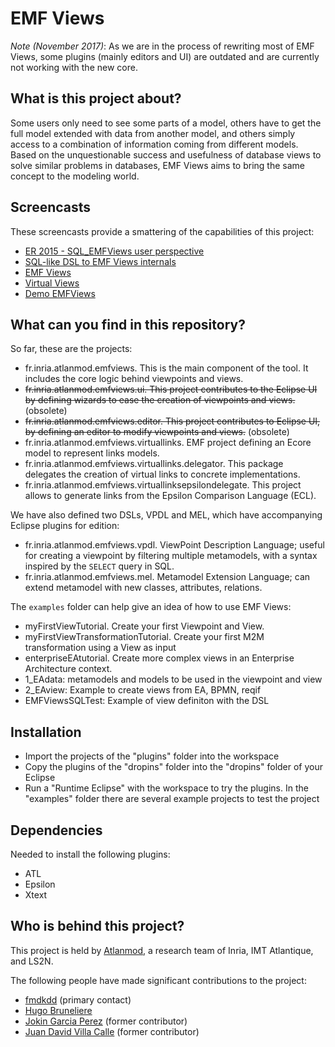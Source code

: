 EMF Views
=========

*Note (November 2017)*: As we are in the process of rewriting most of EMF Views,
some plugins (mainly editors and UI) are outdated and are currently not working
with the new core.

What is this project about?
---------------------------

Some users only need to see some parts of a model, others have to get the full
model extended with data from another model, and others simply access to a
combination of information coming from different models. Based on the
unquestionable success and usefulness of database views to solve similar
problems in databases, EMF Views aims to bring the same concept to the modeling
world.

Screencasts
-----------
These screencasts provide a smattering of the capabilities of this project:
* [ER 2015 - SQL_EMFViews user perspective](https://youtu.be/TabEjn4Jr4Q)
* [SQL-like DSL to EMF Views internals](http://youtu.be/cds_DU_VJcM)
* [EMF Views](https://www.youtube.com/watch?v=KoCiV8fvNj8)
* [Virtual Views](https://www.youtube.com/watch?v=JRjCqyTM2x8)
* [Demo EMFViews](https://www.youtube.com/watch?v=Lo4kz6Hx3Kg)

What can you find in this repository?
-------------------------------------

So far, these are the projects:

* fr.inria.atlanmod.emfviews. This is the main component of the tool. It
  includes the core logic behind viewpoints and views.
* ~~fr.inria.atlanmod.emfviews.ui. This project contributes to the Eclipse UI by
  defining wizards to ease the creation of viewpoints and views.~~ (obsolete)
* ~~fr.inria.atlanmod.emfviews.editor. This project contributes to Eclipse UI, by
  defining an editor to modify viewpoints and views.~~ (obsolete)
* fr.inria.atlanmod.emfviews.virtuallinks. EMF project defining an Ecore model
  to represent links models.
* fr.inria.atlanmod.emfviews.virtuallinks.delegator. This package delegates the
  creation of virtual links to concrete implementations.
* fr.inria.atlanmod.emfviews.virtuallinksepsilondelegate. This project allows to
  generate links from the Epsilon Comparison Language (ECL).

We have also defined two DSLs, VPDL and MEL, which have accompanying Eclipse
plugins for edition:

* fr.inria.atlanmod.emfviews.vpdl.  ViewPoint Description Language; useful for
  creating a viewpoint by filtering multiple metamodels, with a syntax inspired
  by the `SELECT` query in SQL.
* fr.inria.atlanmod.emfviews.mel.  Metamodel Extension Language; can extend
  metamodel with new classes, attributes, relations.

The `examples` folder can help give an idea of how to use EMF Views:

* myFirstViewTutorial. Create your first Viewpoint and View.
* myFirstViewTransformationTutorial. Create your first M2M transformation using
  a View as input
* enterpriseEAtutorial. Create more complex views in an Enterprise Architecture
  context.
* 1_EAdata: metamodels and models to be used in the viewpoint and view
* 2_EAview: Example to create views from EA, BPMN, reqif
* EMFViewsSQLTest: Example of view definiton with the DSL

Installation
------------
* Import the projects of the "plugins" folder into the workspace
* Copy the plugins of the "dropins" folder into the "dropins" folder of your
  Eclipse
* Run a "Runtime Eclipse" with the workspace to try the plugins. In the
  "examples" folder there are several example projects to test the project

Dependencies
------------
Needed to install the following plugins:
* ATL
* Epsilon
* Xtext

Who is behind this project?
---------------------------
This project is held by [Atlanmod](http://www.emn.fr/z-info/atlanmod), a
research team of Inria, IMT Atlantique, and LS2N.

The following people have made significant contributions to the project:

* [fmdkdd](https://github.com/fmdkdd "fmdkdd") (primary contact)
* [Hugo Bruneliere](https://github.com/Hugo-Bruneliere "Hugo Bruneliere")
* [Jokin Garcia Perez](https://github.com/jokingarcia "Jokin Garcia Perez")
  (former contributor)
* [Juan David Villa Calle](https://github.com/juandavidvillacalle "Juan David
  Villa Calle") (former contributor)
